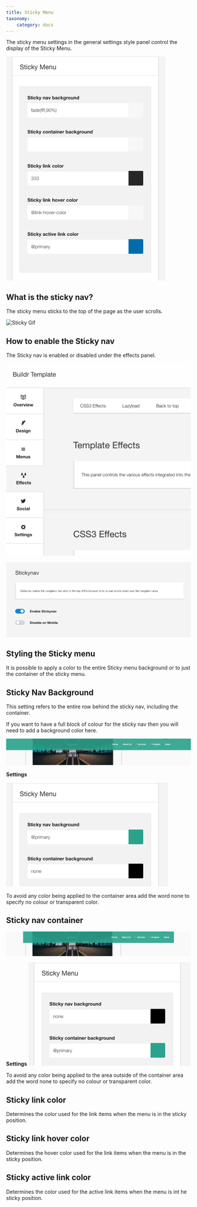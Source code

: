 ```yaml
---
title: Sticky Menu
taxonomy:
    category: docs
---
```


The sticky menu settings in the general settings style panel control the display of the Sticky Menu.

![Sticky Menu](sticky-menu.png)


## What is the sticky nav?
The sticky menu sticks to the top of the page as the user scrolls.

![Sticky Gif](sticky-gif.gif)


## How to enable the Sticky nav

The Sticky nav is enabled or disabled under the effects panel.


![Effects](effects.png)

![Sticky Menu](sticky.png)


## Styling the Sticky menu

It is possible to apply a color to the entire Sticky menu background or to just the container of the sticky menu. 


## Sticky Nav Background

This setting refers to the entire row behind the sticky nav, including the container.

If you want to have a full block of colour for the sticky nav then you will need to add a background color here.

![BG](sticky-full-example.jpg)

**Settings**

![BG](sticky-full-settings.png)

To avoid any color being applied to the container area add the word none to specify no colour or transparent color.

## Sticky nav container


![Container](sticky-container-example.jpg)


**Settings**
![Container](sticky-container-settings.png)

To avoid any color being applied to the area outside of the container area add the word none to specify no colour or transparent color.


## Sticky link color

Determines the color used for the link items when the menu is in the sticky position.


## Sticky link hover color

Determines the hover color used for the link items when the menu is in the sticky position.


## Sticky active link color

Determines the color used for the active link items when the menu is int he sticky position.


